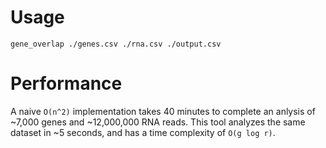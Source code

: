 # Usage

```
gene_overlap ./genes.csv ./rna.csv ./output.csv
```

# Performance

A naive `O(n^2)` implementation takes 40 minutes to complete an anlysis of ~7,000 genes and ~12,000,000 RNA reads.
This tool analyzes the same dataset in ~5 seconds, and has a time complexity of `O(g log r)`.
